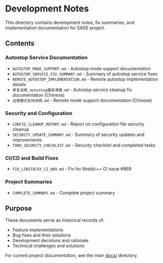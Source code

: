# Development Notes

This directory contains development notes, fix summaries, and implementation documentation for SAGE project.

## Contents

### Autostop Service Documentation
- `AUTOSTOP_MODE_SUPPORT.md` - Autostop mode support documentation
- `AUTOSTOP_SERVICE_FIX_SUMMARY.md` - Summary of autostop service fixes
- `REMOTE_AUTOSTOP_IMPLEMENTATION.md` - Remote autostop implementation details
- `修复说明_autostop服务清理.md` - Autostop service cleanup fix documentation (Chinese)
- `远程模式支持说明.md` - Remote mode support documentation (Chinese)

### Security and Configuration
- `CONFIG_CLEANUP_REPORT.md` - Report on configuration file security cleanup
- `SECURITY_UPDATE_SUMMARY.md` - Summary of security updates and improvements
- `TODO_SECURITY_CHECKLIST.md` - Security checklist and completed tasks

### CI/CD and Build Fixes
- `FIX_LIBSTDCXX_CI_869.md` - Fix for libstdc++ CI issue #869

### Project Summaries
- `COMPLETE_SUMMARY.md` - Complete project summary

## Purpose

These documents serve as historical records of:
- Feature implementations
- Bug fixes and their solutions
- Development decisions and rationale
- Technical challenges and solutions

For current project documentation, see the main [docs/](../) directory.
